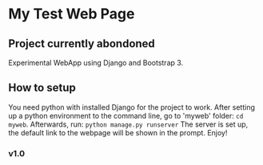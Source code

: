 # My Test Web Page 
## Project currently abondoned
Experimental WebApp using Django and Bootstrap 3.

## How to setup

You need python with installed Django for the project to work. 
After setting up a python environment to the command line, go to 'myweb' folder:
```cd myweb```.
Afterwards, run:
```python manage.py runserver```
The server is set up, the default link to the webpage will be shown in the prompt. Enjoy!

### v1.0

